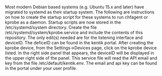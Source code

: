 Most modern Debian based systems (e.g. Ubuntu 15.x and later) have migrated to systemd as their startup system. The following are instructions on how to create the startup script for these systems to run chfagent or kprobe as a daemon. Startup scripts are now stored in the /etc/systemd/system directory.
Create the file /etc/systemd/system/kprobe.service and include the contents of this repository.   The only edit(s) needed are for the listening interface and deviceID. The deficeID can be found in the kentik portal.  After creating the kprobe device, from the Settings->Devices page, click on the kprobe device listed.  In the right side panel that appears, the deviceID will be displayed in the upper right side of the panel.
This service file will read the API email and key from the file /etc/default/kentik.env.   The email and api key can be found in the portal under your user profile.
